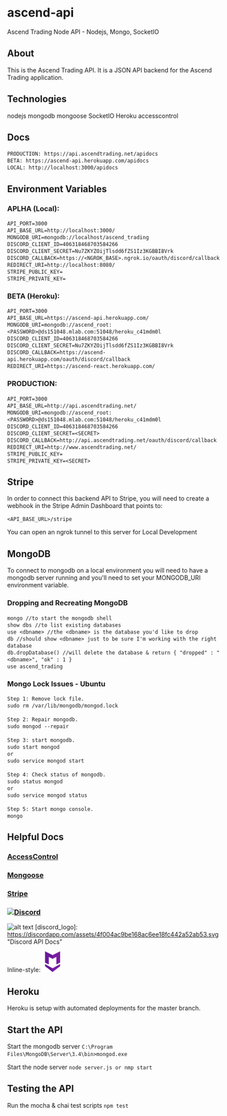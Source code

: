 # ascend-api
Ascend Trading Node API - Nodejs, Mongo, SocketIO

## About
This is the Ascend Trading API. It is a JSON API backend for the Ascend Trading application.

## Technologies
nodejs
mongodb
mongoose
SocketIO
Heroku
accesscontrol

## Docs
```
PRODUCTION: https://api.ascendtrading.net/apidocs
BETA: https://ascend-api.herokuapp.com/apidocs
LOCAL: http://localhost:3000/apidocs
```
## Environment Variables
### APLHA (Local):
```
API_PORT=3000
API_BASE_URL=http://localhost:3000/
MONGODB_URI=mongodb://localhost/ascend_trading
DISCORD_CLIENT_ID=406318468703584266
DISCORD_CLIENT_SECRET=Nu7ZKYZOijTlsdd6fZS1Iz3KGBBI8Vrk
DISCORD_CALLBACK=https://<NGROK_BASE>.ngrok.io/oauth/discord/callback
REDIRECT_URI=http://localhost:8080/
STRIPE_PUBLIC_KEY=
STRIPE_PRIVATE_KEY=
```
### BETA (Heroku):
```
API_PORT=3000
API_BASE_URL=https://ascend-api.herokuapp.com/
MONGODB_URI=mongodb://ascend_root:<PASSWORD>@ds151048.mlab.com:51048/heroku_c41mdm0l
DISCORD_CLIENT_ID=406318468703584266
DISCORD_CLIENT_SECRET=Nu7ZKYZOijTlsdd6fZS1Iz3KGBBI8Vrk
DISCORD_CALLBACK=https://ascend-api.herokuapp.com/oauth/discord/callback
REDIRECT_URI=https://ascend-react.herokuapp.com/
```
### PRODUCTION:
```
API_PORT=3000
API_BASE_URL=http://api.ascendtrading.net/
MONGODB_URI=mongodb://ascend_root:<PASSWORD>@ds151048.mlab.com:51048/heroku_c41mdm0l
DISCORD_CLIENT_ID=406318468703584266
DISCORD_CLIENT_SECRET=<SECRET>
DISCORD_CALLBACK=http://api.ascendtrading.net/oauth/discord/callback
REDIRECT_URI=http://www.ascendtrading.net/
STRIPE_PUBLIC_KEY=
STRIPE_PRIVATE_KEY=<SECRET>
```

## Stripe
In order to connect this backend API to Stripe, you will need to create a webhook
in the Stripe Admin Dashboard that points to:
```
<API_BASE_URL>/stripe
```
You can open an ngrok tunnel to this server for Local Development

## MongoDB
To connect to mongodb on a local environment you will need to have a mongodb server running and you'll
need to set your MONGODB_URI environment variable.

### Dropping and Recreating MongoDB
```
mongo //to start the mongodb shell
show dbs //to list existing databases
use <dbname> //the <dbname> is the database you'd like to drop
db //should show <dbname> just to be sure I'm working with the right database
db.dropDatabase() //will delete the database & return { "dropped" : "<dbname>", "ok" : 1 }
use ascend_trading
```

### Mongo Lock Issues - Ubuntu
```
Step 1: Remove lock file.
sudo rm /var/lib/mongodb/mongod.lock

Step 2: Repair mongodb.
sudo mongod --repair

Step 3: start mongodb.
sudo start mongod
or
sudo service mongod start

Step 4: Check status of mongodb.
sudo status mongod
or   
sudo service mongod status

Step 5: Start mongo console.
mongo
```

## Helpful Docs
### [AccessControl](http://onury.github.io/accesscontrol/?api=ac)
### [Mongoose](http://mongoosejs.com/docs/4.x/docs/guide.html)
### [Stripe](https://stripe.com/docs)
### [![Discord](https://discordapp.com/assets/4f004ac9be168ac6ee18fc442a52ab53.svg)](https://discordapp.com/developers/docs/intro)
![alt text](https://discordapp.com/assets/4f004ac9be168ac6ee18fc442a52ab53.svg "Discord API Docs")
[discord_logo]: https://discordapp.com/assets/4f004ac9be168ac6ee18fc442a52ab53.svg "Discord API Docs"

Inline-style: 
![alt text](https://github.com/adam-p/markdown-here/raw/master/src/common/images/icon48.png "Logo Title Text 1")


## Heroku
Heroku is setup with automated deployments for the master branch.

## Start the API
Start the mongodb server
```C:\Program Files\MongoDB\Server\3.4\bin>mongod.exe```

Start the node server
```node server.js or nmp start```

## Testing the API
Run the mocha & chai test scripts
```npm test```

